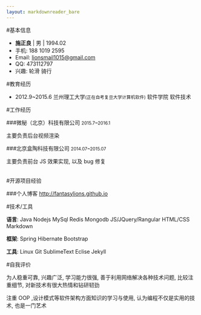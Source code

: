 ```yaml
---
layout: markdownreader_bare
---
```

#基本信息

- **施正良** | 男 | 1994.02
- 手机: 188 1019 2595
- Email: lionsmail1015@gmail.com
- QQ: 473112797
- 兴趣: 轮滑 骑行

#教育经历

- 2012.9~2015.6 兰州理工大学<small>(正在自考复旦大学计算机软件)</small> 软件学院 软件技术

#工作经历

###微秘（北京）科技有限公司 <small>2015.7~2016.1</small>

主要负责后台视频渲染

###北京盒陶科技有限公司 <small>2014.07~2015.07</small>

主要负责前台  JS 效果实现, 以及 bug 修复<br><br>

#开源项目经验

###个人博客 
http://fantasylions.github.io

#技术/工具

**语言**: Java Nodejs MySql Redis Mongodb JS/JQuery/Rangular HTML/CSS Markdown

**框架**: Spring Hibernate Bootstrap

**工具**: Linux Git SublimeText Eclise Jekyll

#自我评价

为人稳重可靠, 兴趣广泛, 学习能力很强, 善于利用网络解决各种技术问题, 比较注重细节, 对新技术有很大热情和钻研韧劲

注重 OOP ,设计模式等软件架构方面知识的学习与使用, 认为编程不仅是实用的技术, 也是一门艺术

[en]: http://bornprettystore.com
[fr]: http://neejolie.fr
[jp]: http://harunouta.com
[de]: http://nurbesten.de
[app]: https://itunes.apple.com/us/app/born-pretty/id986675944?mt=8
[jekyllCn]: http://jekyllcn.com
[jekyllthemes]: http://jekyllthemes.org
[jekyllrc]: http://themes.jekyllrc.orgd